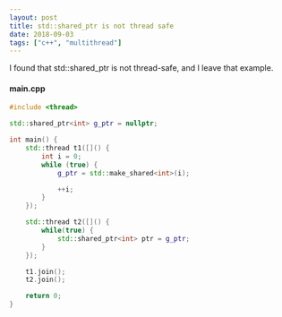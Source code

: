 ```yaml
---
layout: post
title: std::shared_ptr is not thread safe
date: 2018-09-03
tags: ["c++", "multithread"]
---
```


I found that std::shared_ptr is not thread-safe, and I leave that example.

<!--more-->

#### main.cpp
```cpp
#include <thread>

std::shared_ptr<int> g_ptr = nullptr;

int main() {
	std::thread t1([]() {
		int i = 0;
		while (true) {
			g_ptr = std::make_shared<int>(i);

			++i;
		}
	});

	std::thread t2([]() {
		while(true) {
			std::shared_ptr<int> ptr = g_ptr;
		}
	});

	t1.join();
	t2.join();

	return 0;
}
```

